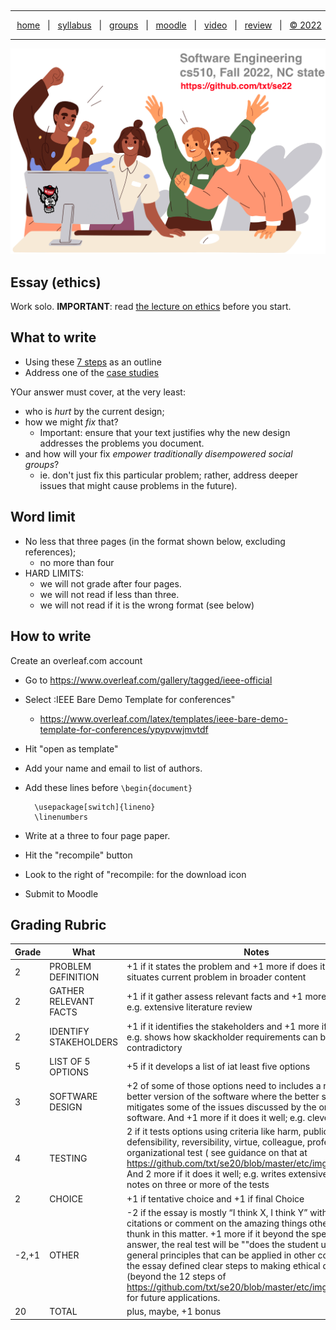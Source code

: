  <a name=top><p>&nbsp;<hr>
  <p align=center>
  &nbsp;<a href="/README.md#top">home</a> &nbsp; | &nbsp;
  <a href="/docs/syllabus.md#top">syllabus</a> &nbsp; | &nbsp;
  <a href="https://docs.google.com/spreadsheets/d/1KuW-SH46KmFW0grEX2wT01jicUSew_5sr1QdGuSrweU/edit#gid=0">groups</a> &nbsp; | &nbsp;
  <a href="https://moodle-courses2223.wolfware.ncsu.edu/course/view.php?id=1771">moodle</a> &nbsp; | &nbsp;
  <a href="https://ncsu.hosted.panopto.com/Panopto/Pages/Sessions/List.aspx#folderID=%22389b8ebf-2f29-4c15-8231-aee9000e3f05%22">video</a> &nbsp; | &nbsp;
  <a href="/docs/review.md">review</a> &nbsp; | &nbsp;
  <a href="/LICENSE.md#top">&copy; 2022</a></p>
  <hr>
  <p align=center><a href="/README.md#top"><img  width=700 src="/etc/img/banner.png"></a></p>
  






## Essay (ethics)


Work solo. **IMPORTANT**: read [the lecture on ethics](/docs/ethics.md) before you start.


## What to write
- Using these <a href="/etc/img/12steps.png">7 steps</a> as an outline
- Address one of the [case studies](https://onlineethics.org/resources?combine=software&field_keywords_target_id=&field_resource_type_target_id=13236)


YOur answer must cover, at the very least:
- who is _hurt_ by the current design;
- how we might _fix_ that?
  - Important: ensure that your  text justifies why  the new design addresses the  problems you document.
- and how will your fix _empower traditionally disempowered social groups_?
  - ie. don't just fix this particular problem; rather, address   deeper issues that might cause problems in the future).


## Word limit
- No less that three pages (in the format shown below, excluding references);
  - no more than four
- HARD LIMITS: 
  - we will not grade after four pages.
  - we will not read if less than three.
  - we will not read if it is the wrong format (see below)


## How to write


Create an overleaf.com account


- Go to https://www.overleaf.com/gallery/tagged/ieee-official
- Select :IEEE Bare Demo Template for conferences"
  -  https://www.overleaf.com/latex/templates/ieee-bare-demo-template-for-conferences/ypypvwjmvtdf
- Hit "open as template"
- Add your name and email to list of authors.
-  Add these lines before `\begin{document}`


         \usepackage[switch]{lineno}
         \linenumbers


- Write at a three to four page paper.
- Hit the "recompile" button
- Look to the right of "recompile: for the download icon
- Submit to Moodle


## Grading Rubric


|Grade | What | Notes|
|------|------|------|
|2 |PROBLEM DEFINITION | +1 if it states the problem and +1 more if does it well; e.g. situates current problem in broader content|
|2 | GATHER RELEVANT FACTS | +1 if it gather assess relevant facts and +1 more if does it well; e.g. extensive literature review |
|2 | IDENTIFY STAKEHOLDERS | +1 if it identifies the stakeholders and +1 more if does it well; e.g. shows how skackholder requirements can be contradictory|
|5 | LIST OF 5 OPTIONS | +5 if it develops a list of iat least five options |
|3 | SOFTWARE DESIGN | +2 of some of those options need to includes a redesign for a better version of the software where the better software mitigates some of the issues discussed by the original software. And +1 more if it does it well; e.g. clever design|
|4 | TESTING | 2 if it tests options using criteria like  harm, publicity, defensibility, reversibility, virtue, colleague, professional, organizational test ( see guidance on that at https://github.com/txt/se20/blob/master/etc/img/12steps.png) And 2 more if it does it well; e.g. writes extensively insightful notes on three or more of the tests |
|2 | CHOICE | +1 if tentative choice and +1  if final Choice |
|-2,+1 | OTHER | -2  if the essay is mostly “I think X, I think Y”  without any citations or comment on the amazing things other people have thunk in this matter.  +1 more if it  beyond the specifics of your answer, the real test will be ""does the student understand general principles that can be applied in other contexts”; i.e.  if the essay defined clear steps to making ethical decisions (beyond the 12 steps of https://github.com/txt/se20/blob/master/etc/img/12steps.png) for future applications.| 
|20| TOTAL      | plus, maybe, +1 bonus| 


